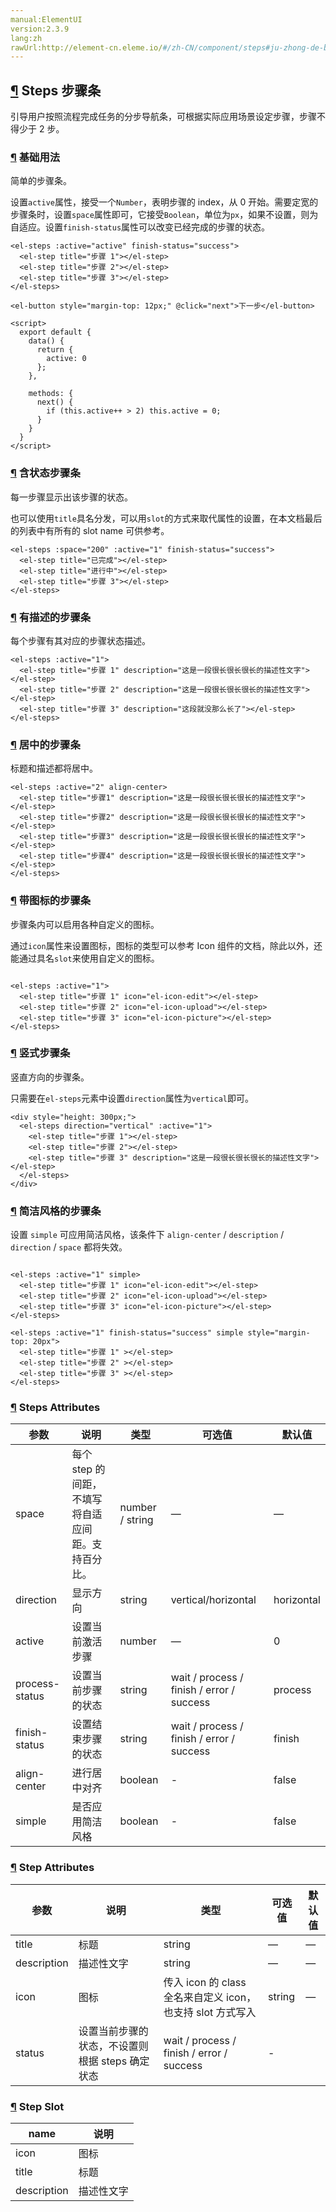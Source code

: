 ```yaml
---
manual:ElementUI
version:2.3.9
lang:zh
rawUrl:http://element-cn.eleme.io/#/zh-CN/component/steps#ju-zhong-de-bu-zou-tiao
---
```



## [¶](%2112 "") Steps 步骤条<a name="steps-bu-zou-tiao"></a>


引导用户按照流程完成任务的分步导航条，可根据实际应用场景设定步骤，步骤不得少于 2 步。


### [¶](%1938 "") 基础用法<a name="ji-chu-yong-fa"></a>


简单的步骤条。



设置`active`属性，接受一个`Number`，表明步骤的 index，从 0 开始。需要定宽的步骤条时，设置`space`属性即可，它接受`Boolean`，单位为`px`，如果不设置，则为自适应。设置`finish-status`属性可以改变已经完成的步骤的状态。



```
<el-steps :active="active" finish-status="success">
  <el-step title="步骤 1"></el-step>
  <el-step title="步骤 2"></el-step>
  <el-step title="步骤 3"></el-step>
</el-steps>

<el-button style="margin-top: 12px;" @click="next">下一步</el-button>

<script>
  export default {
    data() {
      return {
        active: 0
      };
    },

    methods: {
      next() {
        if (this.active++ > 2) this.active = 0;
      }
    }
  }
</script>

```




### [¶](%2113 "") 含状态步骤条<a name="han-zhuang-tai-bu-zou-tiao"></a>


每一步骤显示出该步骤的状态。



也可以使用`title`具名分发，可以用`slot`的方式来取代属性的设置，在本文档最后的列表中有所有的 slot name 可供参考。



```
<el-steps :space="200" :active="1" finish-status="success">
  <el-step title="已完成"></el-step>
  <el-step title="进行中"></el-step>
  <el-step title="步骤 3"></el-step>
</el-steps>

```




### [¶](%2114 "") 有描述的步骤条<a name="you-miao-shu-de-bu-zou-tiao"></a>


每个步骤有其对应的步骤状态描述。


```
<el-steps :active="1">
  <el-step title="步骤 1" description="这是一段很长很长很长的描述性文字"></el-step>
  <el-step title="步骤 2" description="这是一段很长很长很长的描述性文字"></el-step>
  <el-step title="步骤 3" description="这段就没那么长了"></el-step>
</el-steps>

```




### [¶](%2115 "") 居中的步骤条<a name="ju-zhong-de-bu-zou-tiao"></a>


标题和描述都将居中。


```
<el-steps :active="2" align-center>
  <el-step title="步骤1" description="这是一段很长很长很长的描述性文字"></el-step>
  <el-step title="步骤2" description="这是一段很长很长很长的描述性文字"></el-step>
  <el-step title="步骤3" description="这是一段很长很长很长的描述性文字"></el-step>
  <el-step title="步骤4" description="这是一段很长很长很长的描述性文字"></el-step>
</el-steps>

```




### [¶](%2116 "") 带图标的步骤条<a name="dai-tu-biao-de-bu-zou-tiao"></a>


步骤条内可以启用各种自定义的图标。



通过`icon`属性来设置图标，图标的类型可以参考 Icon 组件的文档，除此以外，还能通过具名`slot`来使用自定义的图标。



```

<el-steps :active="1">
  <el-step title="步骤 1" icon="el-icon-edit"></el-step>
  <el-step title="步骤 2" icon="el-icon-upload"></el-step>
  <el-step title="步骤 3" icon="el-icon-picture"></el-step>
</el-steps>

```




### [¶](%2117 "") 竖式步骤条<a name="shu-shi-bu-zou-tiao"></a>


竖直方向的步骤条。



只需要在`el-steps`元素中设置`direction`属性为`vertical`即可。



```
<div style="height: 300px;">
  <el-steps direction="vertical" :active="1">
    <el-step title="步骤 1"></el-step>
    <el-step title="步骤 2"></el-step>
    <el-step title="步骤 3" description="这是一段很长很长很长的描述性文字"></el-step>
  </el-steps>
</div>

```




### [¶](%2118 "") 简洁风格的步骤条<a name="jian-ji-feng-ge-de-bu-zou-tiao"></a>


设置 `simple` 可应用简洁风格，该条件下 `align-center` / `description` / `direction` / `space` 都将失效。


```

<el-steps :active="1" simple>
  <el-step title="步骤 1" icon="el-icon-edit"></el-step>
  <el-step title="步骤 2" icon="el-icon-upload"></el-step>
  <el-step title="步骤 3" icon="el-icon-picture"></el-step>
</el-steps>

<el-steps :active="1" finish-status="success" simple style="margin-top: 20px">
  <el-step title="步骤 1" ></el-step>
  <el-step title="步骤 2" ></el-step>
  <el-step title="步骤 3" ></el-step>
</el-steps>

```




### [¶](%2119 "") Steps Attributes<a name="steps-attributes"></a>
参数 | 说明 | 类型 | 可选值 | 默认值 
 ---  |  ---  |  ---  |  ---  |  ---  | 
space | 每个 step 的间距，不填写将自适应间距。支持百分比。 | number / string | — | — 
direction | 显示方向 | string | vertical/horizontal | horizontal 
active | 设置当前激活步骤 | number | — | 0 
process-status | 设置当前步骤的状态 | string | wait / process / finish / error / success | process 
finish-status | 设置结束步骤的状态 | string | wait / process / finish / error / success | finish 
align-center | 进行居中对齐 | boolean | - | false 
simple | 是否应用简洁风格 | boolean | - | false 


### [¶](%2120 "") Step Attributes<a name="step-attributes"></a>
参数 | 说明 | 类型 | 可选值 | 默认值 
 ---  |  ---  |  ---  |  ---  |  ---  | 
title | 标题 | string | — | — 
description | 描述性文字 | string | — | — 
icon | 图标 | 传入 icon 的 class 全名来自定义 icon，也支持 slot 方式写入 | string | — 
status | 设置当前步骤的状态，不设置则根据 steps 确定状态 | wait / process / finish / error / success | - |  


### [¶](%2121 "") Step Slot<a name="step-slot"></a>
name | 说明 
 ---  |  ---  | 
icon | 图标 
title | 标题 
description | 描述性文字 

